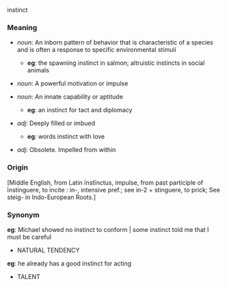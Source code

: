 instinct
### Meaning
+ _noun_: An inborn pattern of behavior that is characteristic of a species and is often a response to specific environmental stimuli
    + __eg__: the spawning instinct in salmon; altruistic instincts in social animals
+ _noun_: A powerful motivation or impulse
+ _noun_: An innate capability or aptitude
    + __eg__: an instinct for tact and diplomacy

+ _adj_: Deeply filled or imbued
    + __eg__: words instinct with love
+ _adj_: Obsolete. Impelled from within

### Origin

[Middle English, from Latin īnstīnctus, impulse, from past participle of īnstinguere, to incite : in-, intensive pref.; see in-2 + stinguere, to prick; See steig- in Indo-European Roots.]

### Synonym

__eg__: Michael showed no instinct to conform | some instinct told me that I must be careful

+ NATURAL TENDENCY

__eg__: he already has a good instinct for acting

+ TALENT


